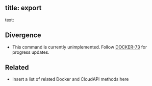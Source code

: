 title: export
----
text:

## Divergence

- This command is currently unimplemented. Follow [DOCKER-73](http://smartos.org/bugview/DOCKER-73) for progress updates.

## Related

- Insert a list of related Docker and CloudAPI methods here